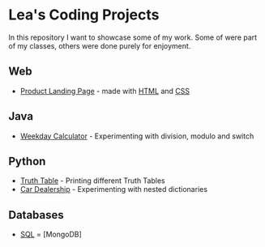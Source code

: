 # Lea's Coding Projects

In this repository I want to showcase some of my work. Some of were part of my
classes, others were done purely for enjoyment.  

## Web

- [Product Landing Page](./productlandingpage/) - made with [HTML](./productlandingpage/index.html) and [CSS](./productlandingpage/styles.css)

## Java

- [Weekday Calculator](./weekday.java) - Experimenting with division, modulo and switch

## Python

- [Truth Table](./TruthTable.py) - Printing different Truth Tables 
- [Car Dealership](./CarDealership.py) - Experimenting with nested dictionaries

## Databases

- [SQL](./mysql/information)
= [MongoDB]
